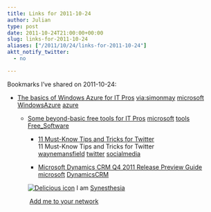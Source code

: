 ```yaml
---
title: Links for 2011-10-24
author: Julian
type: post
date: 2011-10-24T21:00:00+00:00
slug: links-for-2011-10-24 
aliases: ["/2011/10/24/links-for-2011-10-24"]
aktt_notify_twitter:
  - no

---
```

Bookmarks I&#8217;ve shared on 2011-10-24:

  * [The basics of Windows Azure for IT Pros][1] 
    [via:simonmay][2] [microsoft][3] [WindowsAzure][4] [azure][5] </li> 
    
      * [Some beyond-basic free tools for IT Pros][6] 
        [microsoft][3] [tools][7] [Free_Software][8] </li> 
        
          * [11 Must-Know Tips and Tricks for Twitter][9]  
            11 Must-Know Tips and Tricks for Twitter  
            [waynemansfield][10] [twitter][11] [socialmedia][12] 
          * [Microsoft Dynamics CRM Q4 2011 Release Preview Guide][13] 
            [microsoft][3] [DynamicsCRM][14] </li> </ul> 
            
            <p class="deliciouslink">
              <a href="https://del.icio.us/synesthesia" title="See all my bookmarks on del.icio.us"><img src="https://www.synesthesia.co.uk/images/deliciousicon.jpg" alt="Delicious icon" /></a>&nbsp;I am <a href="https://del.icio.us/synesthesia" title="See all my bookmarks on del.icio.us">Synesthesia</a>
            </p>
            
            <p class="deliciouslink">
              <a href="https://del.icio.us/network?add=synesthesia" title="Add me to your del.icio.us network"><img src="https://www.synesthesia.co.uk/images/add.gif" alt="" /></a>&nbsp;<a href="https://del.icio.us/network?add=synesthesia" title="Add me to your del.icio.us network">Add me to your network</a>
            </p>

 [1]: https://blogs.technet.com/b/simonmay/archive/2011/09/26/the-basics-of-windows-azure-for-it-pros.aspx
 [2]: https://www.delicious.com/synesthesia/via%3Asimonmay
 [3]: https://www.delicious.com/synesthesia/microsoft
 [4]: https://www.delicious.com/synesthesia/WindowsAzure
 [5]: https://www.delicious.com/synesthesia/azure
 [6]: https://blogs.technet.com/b/simonmay/archive/2011/09/22/some-beyond-basic-free-tools-for-it-pros.aspx
 [7]: https://www.delicious.com/synesthesia/tools
 [8]: https://www.delicious.com/synesthesia/Free_Software
 [9]: https://waynemansfield.blogspot.com/2011/10/11-must-know-tips-and-tricks-for.html?m=1
 [10]: https://www.delicious.com/synesthesia/waynemansfield
 [11]: https://www.delicious.com/synesthesia/twitter
 [12]: https://www.delicious.com/synesthesia/socialmedia
 [13]: https://az26122.vo.msecnd.net/docs/Release_Preview_Guide.pdf
 [14]: https://www.delicious.com/synesthesia/DynamicsCRM